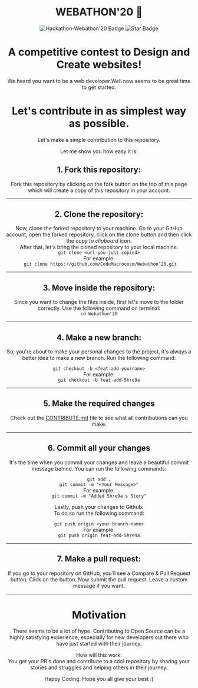 

<h1 align="center">  WEBATHON'20 🎉</h1>

<div align="center">
<img src="https://img.shields.io/badge/hackathon-webathon-2020-blueviolet" alt="Hackathon-Webathon'20 Badge"/>
<img src="https://img.shields.io/static/v1?label=%F0%9F%8C%9F&message=If%20Useful&style=style=flat&color=BC4E99" alt="Star Badge"/>
  
# A competitive contest to Design and Create websites!
We heard you want to be a web developer.Well now seems to be great time to get started.  


# Let's contribute in as simplest way as possible.

Let's make a simple contribution to this repository.

Let me show you how easy it is:

## 1. Fork this repository:

Fork this repository by clicking on the fork button on the top of this page which will create a copy of this repository in your account.

---

## 2. Clone the repository:

Now, clone the forked repository to your machine. Go to your GitHub account, open the forked repository, click on the clone button and then click the _copy to clipboard_ icon.  
After that, let's bring the cloned repository to your local machine.  
`git clone <url-you-just-copied>`  
For example:  
` git clone https://github.com/CodeMacrocosm/Webathon'20.git`

---

## 3. Move inside the repository:

Since you want to change the files inside, first let's move to the folder correctly. Use the following command on terminal:  
`cd Webathon'20`

---

## 4. Make a new branch:

So, you're about to make your personal changes to the project, it's always a better idea to make a new branch. Run the following command:

`git checkout -b <feat-add-yourname>`  
For example:  
`git checkout -b feat-add-5hre9a`

---

## 5. Make the required changes

Check out the [CONTRIBUTE.md](/contribute.md) file to see what all contributions can you make.

---

## 6. Commit all your changes

It's the time when you commit your changes and leave a beautiful commit message behind. You can run the following commands:

`git add .`  
`git commit -m "<Your Message>"`  
For example:  
`git commit -m "Added 5hre9a's Story"`

Lastly, push your changes to Github:  
To do so run the following command:

`git push origin <your-branch-name>`  
For example:  
`git push origin feat-add-5hre9a`

---

## 7. Make a pull request:

If you go to your repository on GitHub, you'll see a Compare & Pull Request button. Click on the button.
Now submit the pull request. Leave a custom message if you want.

---

# Motivation

There seems to be a lot of hype. Contributing to Open Source can be a highly satisfying experience, especially for new developers out there who have just started with their journey.

How will this work:  
You get your PR's done and contribute to a cool repository by sharing your stories and struggles and helping others in their journey.

Happy Coding. Hope you all give your best :)


